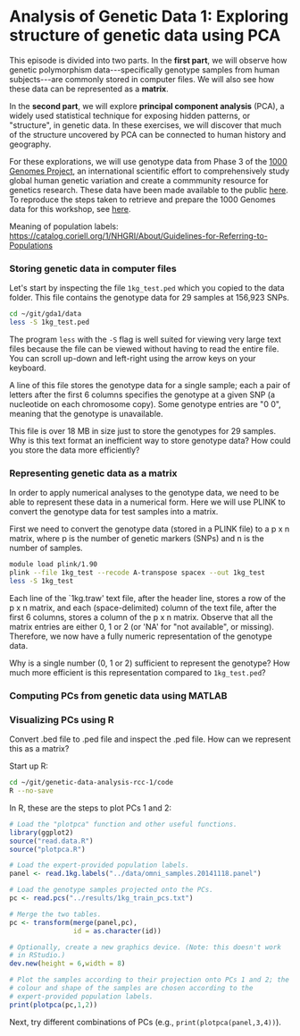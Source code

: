 # Analysis of Genetic Data 1: Exploring structure of genetic data using PCA

This episode is divided into two parts. In the **first part**, we will
observe how genetic polymorphism data---specifically genotype samples
from human subjects---are commonly stored in computer files. We will
also see how these data can be represented as a **matrix**.

In the **second part**, we will explore **principal component
analysis** (PCA), a widely used statistical technique for exposing
hidden patterns, or "structure", in genetic data. In these exercises,
we will discover that much of the structure uncovered by PCA can be
connected to human history and geography.

For these explorations, we will use genotype data from Phase 3 of the
[1000 Genomes Project](http://dx.doi.org/10.1038/nature15393), an
international scientific effort to comprehensively study global human
genetic variation and create a commmunity resource for genetics
research. These data have been made available to the public
[here](http://www.1000genomes.org/data). To reproduce the steps taken
to retrieve and prepare the 1000 Genomes data for this workshop, see
[here](../extras/1kg.md).

Meaning of population labels: https://catalog.coriell.org/1/NHGRI/About/Guidelines-for-Referring-to-Populations

### Storing genetic data in computer files

Let's start by inspecting the file `1kg_test.ped` which you copied to
the data folder. This file contains the genotype data for 29 samples at
156,923 SNPs.

```bash
cd ~/git/gda1/data
less -S 1kg_test.ped
```

The program `less` with the `-S` flag is well suited for viewing very
large text files because the file can be viewed without having to read
the entire file. You can scroll up-down and left-right using the
arrow keys on your keyboard.

A line of this file stores the genotype data for a single sample; each
a pair of letters after the first 6 columns specifies the genotype at
a given SNP (a nucleotide on each chromosome copy). Some genotype
entries are "0 0", meaning that the genotype is unavailable.

This file is over 18 MB in size just to store the genotypes for 29
samples. Why is this text format an inefficient way to store genotype
data? How could you store the data more efficiently?

### Representing genetic data as a matrix

In order to apply numerical analyses to the genotype data, we need to
be able to represent these data in a numerical form. Here we will use
PLINK to convert the genotype data for test samples into a matrix.

First we need to convert the genotype data (stored in a PLINK file) to
a p x n matrix, where p is the number of genetic markers (SNPs) and n
is the number of samples. 

```bash
module load plink/1.90
plink --file 1kg_test --recode A-transpose spacex --out 1kg_test
less -S 1kg_test
```

Each line of the `1kg.traw' text file, after the header line, stores a
row of the p x n matrix, and each (space-delimited) column of the text
file, after the first 6 columns, stores a column of the p x n
matrix. Observe that all the matrix entries are either 0, 1 or 2 (or
'NA' for "not available", or missing). Therefore, we now have a fully
numeric representation of the genotype data.

Why is a single number (0, 1 or 2) sufficient to represent the
genotype? How much more efficient is this representation compared to
`1kg_test.ped`?

### Computing PCs from genetic data using MATLAB

### Visualizing PCs using R

Convert .bed file to .ped file and inspect the .ped file. How can we
represent this as a matrix?

Start up R:

```bash
cd ~/git/genetic-data-analysis-rcc-1/code
R --no-save
```

In R, these are the steps to plot PCs 1 and 2:

```R
# Load the "plotpca" function and other useful functions.
library(ggplot2)
source("read.data.R")
source("plotpca.R")

# Load the expert-provided population labels.
panel <- read.1kg.labels("../data/omni_samples.20141118.panel")

# Load the genotype samples projected onto the PCs.
pc <- read.pcs("../results/1kg_train_pcs.txt")

# Merge the two tables.
pc <- transform(merge(panel,pc),
                id = as.character(id))

# Optionally, create a new graphics device. (Note: this doesn't work
# in RStudio.)
dev.new(height = 6,width = 8)

# Plot the samples according to their projection onto PCs 1 and 2; the
# colour and shape of the samples are chosen according to the
# expert-provided population labels.
print(plotpca(pc,1,2))
```

Next, try different combinations of PCs (e.g., `print(plotpca(panel,3,4))`).
